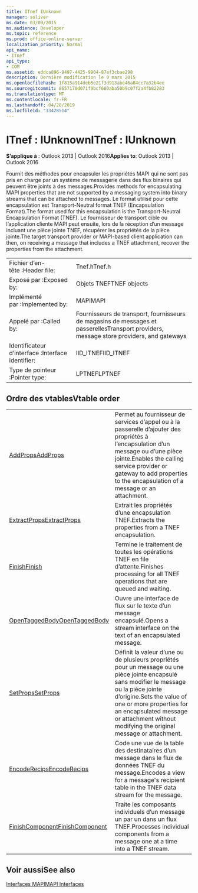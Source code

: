 ```yaml
---
title: ITnef IUnknown
manager: soliver
ms.date: 03/09/2015
ms.audience: Developer
ms.topic: reference
ms.prod: office-online-server
localization_priority: Normal
api_name:
- ITnef
api_type:
- COM
ms.assetid: eddca896-9497-4425-9904-87ef3cbae298
description: Dernière modification le 9 mars 2015
ms.openlocfilehash: 1f815a914deb5e21f3d913abe46a84cc7a32b4ee
ms.sourcegitcommit: 8657170d071f9bcf680aba50b9c07f2a4fb82283
ms.translationtype: MT
ms.contentlocale: fr-FR
ms.lasthandoff: 04/28/2019
ms.locfileid: "33428514"
---
```

# <a name="itnef--iunknown"></a><span data-ttu-id="b6f6f-103">ITnef : IUnknown</span><span class="sxs-lookup"><span data-stu-id="b6f6f-103">ITnef : IUnknown</span></span>

  
  
<span data-ttu-id="b6f6f-104">**S’applique à** : Outlook 2013 | Outlook 2016</span><span class="sxs-lookup"><span data-stu-id="b6f6f-104">**Applies to**: Outlook 2013 | Outlook 2016</span></span> 
  
<span data-ttu-id="b6f6f-105">Fournit des méthodes pour encapsuler les propriétés MAPI qui ne sont pas pris en charge par un système de messagerie dans des flux binaires qui peuvent être joints à des messages.</span><span class="sxs-lookup"><span data-stu-id="b6f6f-105">Provides methods for encapsulating MAPI properties that are not supported by a messaging system into binary streams that can be attached to messages.</span></span> <span data-ttu-id="b6f6f-106">Le format utilisé pour cette encapsulation est Transport-Neutral format TNEF (Encapsulation Format).</span><span class="sxs-lookup"><span data-stu-id="b6f6f-106">The format used for this encapsulation is the Transport-Neutral Encapsulation Format (TNEF).</span></span> <span data-ttu-id="b6f6f-107">Le fournisseur de transport cible ou l’application cliente MAPI peut ensuite, lors de la réception d’un message incluant une pièce jointe TNEF, récupérer les propriétés de la pièce jointe.</span><span class="sxs-lookup"><span data-stu-id="b6f6f-107">The target transport provider or MAPI-based client application can then, on receiving a message that includes a TNEF attachment, recover the properties from the attachment.</span></span>
  
|||
|:-----|:-----|
|<span data-ttu-id="b6f6f-108">Fichier d’en-tête :</span><span class="sxs-lookup"><span data-stu-id="b6f6f-108">Header file:</span></span>  <br/> |<span data-ttu-id="b6f6f-109">Tnef.h</span><span class="sxs-lookup"><span data-stu-id="b6f6f-109">Tnef.h</span></span>  <br/> |
|<span data-ttu-id="b6f6f-110">Exposé par :</span><span class="sxs-lookup"><span data-stu-id="b6f6f-110">Exposed by:</span></span>  <br/> |<span data-ttu-id="b6f6f-111">Objets TNEF</span><span class="sxs-lookup"><span data-stu-id="b6f6f-111">TNEF objects</span></span>  <br/> |
|<span data-ttu-id="b6f6f-112">Implémenté par :</span><span class="sxs-lookup"><span data-stu-id="b6f6f-112">Implemented by:</span></span>  <br/> |<span data-ttu-id="b6f6f-113">MAPI</span><span class="sxs-lookup"><span data-stu-id="b6f6f-113">MAPI</span></span>  <br/> |
|<span data-ttu-id="b6f6f-114">Appelé par :</span><span class="sxs-lookup"><span data-stu-id="b6f6f-114">Called by:</span></span>  <br/> |<span data-ttu-id="b6f6f-115">Fournisseurs de transport, fournisseurs de magasins de messages et passerelles</span><span class="sxs-lookup"><span data-stu-id="b6f6f-115">Transport providers, message store providers, and gateways</span></span>  <br/> |
|<span data-ttu-id="b6f6f-116">Identificateur d’interface :</span><span class="sxs-lookup"><span data-stu-id="b6f6f-116">Interface identifier:</span></span>  <br/> |<span data-ttu-id="b6f6f-117">IID_ITNEF</span><span class="sxs-lookup"><span data-stu-id="b6f6f-117">IID_ITNEF</span></span>  <br/> |
|<span data-ttu-id="b6f6f-118">Type de pointeur :</span><span class="sxs-lookup"><span data-stu-id="b6f6f-118">Pointer type:</span></span>  <br/> |<span data-ttu-id="b6f6f-119">LPTNEF</span><span class="sxs-lookup"><span data-stu-id="b6f6f-119">LPTNEF</span></span>  <br/> |
   
## <a name="vtable-order"></a><span data-ttu-id="b6f6f-120">Ordre des vtables</span><span class="sxs-lookup"><span data-stu-id="b6f6f-120">Vtable order</span></span>

|||
|:-----|:-----|
|[<span data-ttu-id="b6f6f-121">AddProps</span><span class="sxs-lookup"><span data-stu-id="b6f6f-121">AddProps</span></span>](itnef-addprops.md) <br/> |<span data-ttu-id="b6f6f-122">Permet au fournisseur de services d’appel ou à la passerelle d’ajouter des propriétés à l’encapsulation d’un message ou d’une pièce jointe.</span><span class="sxs-lookup"><span data-stu-id="b6f6f-122">Enables the calling service provider or gateway to add properties to the encapsulation of a message or an attachment.</span></span>  <br/> |
|[<span data-ttu-id="b6f6f-123">ExtractProps</span><span class="sxs-lookup"><span data-stu-id="b6f6f-123">ExtractProps</span></span>](itnef-extractprops.md) <br/> |<span data-ttu-id="b6f6f-124">Extrait les propriétés d’une encapsulation TNEF.</span><span class="sxs-lookup"><span data-stu-id="b6f6f-124">Extracts the properties from a TNEF encapsulation.</span></span>  <br/> |
|[<span data-ttu-id="b6f6f-125">Finish</span><span class="sxs-lookup"><span data-stu-id="b6f6f-125">Finish</span></span>](itnef-finish.md) <br/> |<span data-ttu-id="b6f6f-126">Termine le traitement de toutes les opérations TNEF en file d’attente.</span><span class="sxs-lookup"><span data-stu-id="b6f6f-126">Finishes processing for all TNEF operations that are queued and waiting.</span></span>  <br/> |
|[<span data-ttu-id="b6f6f-127">OpenTaggedBody</span><span class="sxs-lookup"><span data-stu-id="b6f6f-127">OpenTaggedBody</span></span>](itnef-opentaggedbody.md) <br/> |<span data-ttu-id="b6f6f-128">Ouvre une interface de flux sur le texte d’un message encapsulé.</span><span class="sxs-lookup"><span data-stu-id="b6f6f-128">Opens a stream interface on the text of an encapsulated message.</span></span>  <br/> |
|[<span data-ttu-id="b6f6f-129">SetProps</span><span class="sxs-lookup"><span data-stu-id="b6f6f-129">SetProps</span></span>](itnef-setprops.md) <br/> |<span data-ttu-id="b6f6f-130">Définit la valeur d’une ou de plusieurs propriétés pour un message ou une pièce jointe encapsulé sans modifier le message ou la pièce jointe d’origine.</span><span class="sxs-lookup"><span data-stu-id="b6f6f-130">Sets the value of one or more properties for an encapsulated message or attachment without modifying the original message or attachment.</span></span>  <br/> |
|[<span data-ttu-id="b6f6f-131">EncodeRecips</span><span class="sxs-lookup"><span data-stu-id="b6f6f-131">EncodeRecips</span></span>](itnef-encoderecips.md) <br/> |<span data-ttu-id="b6f6f-132">Code une vue de la table des destinataires d’un message dans le flux de données TNEF du message.</span><span class="sxs-lookup"><span data-stu-id="b6f6f-132">Encodes a view for a message's recipient table in the TNEF data stream for the message.</span></span>  <br/> |
|[<span data-ttu-id="b6f6f-133">FinishComponent</span><span class="sxs-lookup"><span data-stu-id="b6f6f-133">FinishComponent</span></span>](itnef-finishcomponent.md) <br/> |<span data-ttu-id="b6f6f-134">Traite les composants individuels d’un message un par un dans un flux TNEF.</span><span class="sxs-lookup"><span data-stu-id="b6f6f-134">Processes individual components from a message one at a time into a TNEF stream.</span></span>  <br/> |
   
## <a name="see-also"></a><span data-ttu-id="b6f6f-135">Voir aussi</span><span class="sxs-lookup"><span data-stu-id="b6f6f-135">See also</span></span>



[<span data-ttu-id="b6f6f-136">Interfaces MAPI</span><span class="sxs-lookup"><span data-stu-id="b6f6f-136">MAPI Interfaces</span></span>](mapi-interfaces.md)

